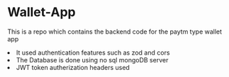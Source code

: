 # Wallet-App
This is a repo which contains the backend code for the paytm type wallet app
<li>It used authentication features such as zod and cors</li>
<li>The Database is done using no sql mongoDB server</li>
<li>JWT token autherization headers used </li>
